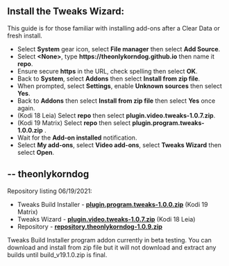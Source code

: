 ## Install the Tweaks Wizard:

This guide is for those familiar with installing add-ons after a Clear Data or fresh install. 

<p align="left">
  <ul>
    <li>Select <strong>System</strong> gear icon, select <strong>File manager</strong> then select <strong>Add Source</strong>.</li>
    <li>Select <strong>&lt;None&gt;</strong>, type <strong>https://theonlykorndog.github.io</strong> then name it <strong>repo</strong>.</li>
    <li>Ensure secure <strong>https</strong> in the URL, check spelling then select <strong>OK</strong>.</li>
    <li>Back to <strong>System</strong>, select <strong>Addons</strong> then select <strong>Install from zip file</strong>.</li>
    <li>When prompted, select <strong>Settings</strong>, enable <strong>Unknown sources</strong> then select <strong>Yes</strong>.</li>
    <li>Back to <strong>Addons</strong> then select <strong>Install from zip file</strong> then select <strong>Yes</strong> once again.</li>
    <li>(Kodi 18 Leia)  Select <strong>repo</strong> then select <strong>plugin.video.tweaks-1.0.7.zip</a></strong>.</li>
    <li>(Kodi 19 Matrix)  Select <strong>repo</strong> then select <strong>plugin.program.tweaks-1.0.0.zip</a></strong> .</li>
    <li>Wait for the <strong>Add-on installed</strong> notification.</li>
    <li>Select <strong>My add-ons</strong>, select <strong>Video add-ons</strong>, select <strong>Tweaks Wizard</strong> then select <strong>Open</strong>.</li>
  </ul>
</p>

## -- theonlykorndog

Repository listing 06/19/2021:
<p align="left">
  <ul>
    <li>Tweaks Build Installer - <strong><a href="plugin.program.tweaks-1.0.0.zip">plugin.program.tweaks-1.0.0.zip</a></strong> (Kodi 19 Matrix)</li>
    <li>Tweaks Wizard - <strong><a href="plugin.video.tweaks-1.0.7.zip">plugin.video.tweaks-1.0.7.zip</a></strong> (Kodi 18 Leia)</li>
    <li>Repository - <strong><a href="repository.theonlykorndog-1.0.9.zip">repository.theonlykorndog-1.0.9.zip</a></strong></li>
  </ul>
</p>

Tweaks Build Installer program addon currently in beta testing. You can download and install from zip file but it will not download and extract any builds until build_v19.1.0.zip is final.
